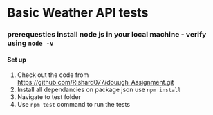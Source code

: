 #  Basic Weather API tests
### prerequesties install node js in your local machine  - verify using `node -v`
#### Set up
1. Check out the code from https://github.com/Rishard077/douugh_Assignment.git
2. Install all dependancies on package json use `npm install`
2. Navigate to test folder 
3. Use `npm test`  command to run the tests
